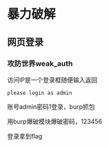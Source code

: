 # 暴力破解

## 网页登录

### 攻防世界weak_auth

访问IP是一个登录框随便输入返回

`please login as admin`

账号admin密码1登录，burp抓包

用burp爆破模块爆破密码，123456

登录拿到flag

